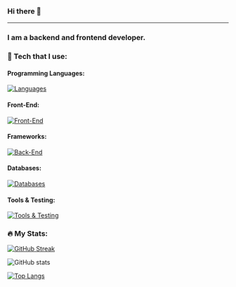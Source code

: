 ### Hi there 👋
---
### I am a backend and frontend developer.
<!--
**Strykeros/Strykeros** is a ✨ _special_ ✨ repository because its `README.md` (this file) appears on your GitHub profile.

Here are some ideas to get you started:

- 🔭 I’m currently working on ...
- 🌱 I’m currently learning ...
- 👯 I’m looking to collaborate on ...
- 🤔 I’m looking for help with ...
- 💬 Ask me about ...
- 📫 How to reach me: ...
- 😄 Pronouns: ...
- ⚡ Fun fact: ...
-->

### 🧰 Tech that I use:

#### Programming Languages:
[![Languages](https://skillicons.dev/icons?i=cs,cpp,java,py,js,ts,php)](https://skillicons.dev)

#### Front-End:
[![Front-End](https://skillicons.dev/icons?i=html,css,bootstrap,react)](https://skillicons.dev)

#### Frameworks:
[![Back-End](https://skillicons.dev/icons?i=flask,dotnet,laravel,qt)](https://skillicons.dev)

#### Databases:
[![Databases](https://skillicons.dev/icons?i=postgres,sqlite)](https://skillicons.dev)

#### Tools & Testing:
[![Tools & Testing](https://skillicons.dev/icons?i=git,cypress)](https://skillicons.dev)

### :fire: My Stats:
[![GitHub Streak](http://github-readme-streak-stats.herokuapp.com?user=Strykeros&theme=dark)](https://git.io/streak-stats)

![GitHub stats](https://github-readme-stats.vercel.app/api?username=Strykeros&hide_rank=true&show_icons=true&theme=transparent)

[![Top Langs](https://github-readme-stats.vercel.app/api/top-langs/?username=Strykeros&layout=compact&theme=vision-friendly-dark)](https://github.com/anuraghazra/github-readme-stats)

